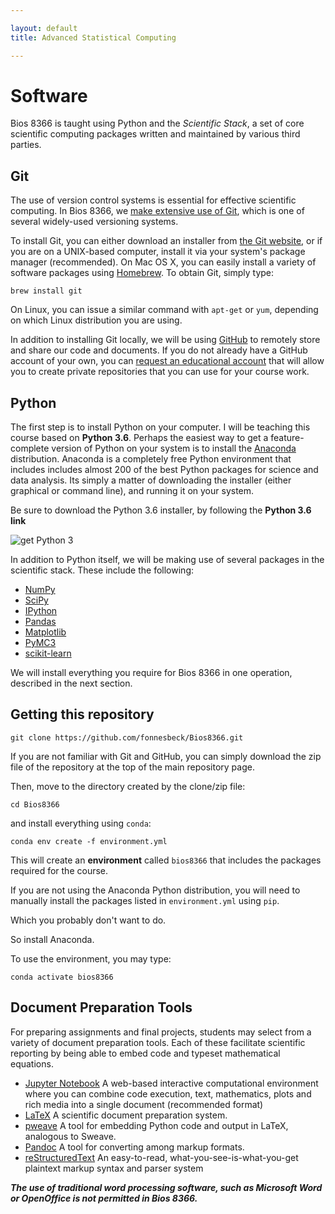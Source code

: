 ```yaml
---

layout: default
title: Advanced Statistical Computing

---
```


# Software

Bios 8366 is taught using Python and the *Scientific Stack*, a set of core scientific computing packages written and maintained by various third parties.

## Git

The use of version control systems is essential for effective scientific computing. In Bios 8366, we [make extensive use of Git](http://fonnesbeck.github.io/Bios8366/git.html), which is one of several widely-used versioning systems.

To install Git, you can either download an installer from [the Git website](http://git-scm.com), or if you are on a UNIX-based computer, install it via your system's package manager (recommended). On Mac OS X, you can easily install a variety of software packages using [Homebrew](http://mxcl.github.io/homebrew/ "Homebrew — MacPorts driving you to drink? Try Homebrew!"). To obtain Git, simply type:

    brew install git

On Linux, you can issue a similar command with `apt-get` or `yum`, depending on which Linux distribution you are using.

In addition to installing Git locally, we will be using [GitHub](https://github.com/ "GitHub · Build software better, together.") to remotely store and share our code and documents. If you do not already have a GitHub account of your own, you can [request an educational account](https://github.com/edu) that will allow you to create private repositories that you can use for your course work.

## Python

The first step is to install Python on your computer. I will be teaching this course based on **Python 3.6**. Perhaps the easiest way to get a feature-complete version of Python on your system is to install the [Anaconda](http://www.anaconda.com/download) distribution. Anaconda is a completely free Python environment that includes includes almost 200 of the best Python packages for science and data analysis. Its simply a matter of downloading the installer (either graphical or command line), and running it on your system.

Be sure to download the Python 3.6 installer, by following the **Python 3.6 link**

![get Python 3](images/getpy3.png)

In addition to Python itself, we will be making use of several packages in the scientific stack. These include the following:

* [NumPy](http://www.numpy.org/ "NumPy &mdash; Numpy")
* [SciPy](http://www.scipy.org/ "SciPy.org &mdash; SciPy.org")
* [IPython](http://ipython.org/ "Announcements &mdash; IPython")
* [Pandas](http://pandas.pydata.org/ "Python Data Analysis Library &mdash; pandas: Python Data Analysis Library")
* [Matplotlib](http://matplotlib.org/ "matplotlib: python plotting &mdash; Matplotlib 1.2.1 documentation")
* [PyMC3](https://github.com/pymc-devs/pymc3 "pymc-devs/pymc3 · GitHub")
* [scikit-learn](http://scikit-learn.org/ "scikit-learn: machine learning in Python &mdash; scikit-learn 0.13.1 documentation")

We will install everything you require for Bios 8366 in one operation, described in the next section.

## Getting this repository

    git clone https://github.com/fonnesbeck/Bios8366.git

If you are not familiar with Git and GitHub, you can simply download the zip file of the repository at the top of the main repository page.

Then, move to the directory created by the clone/zip file:

    cd Bios8366

and install everything using `conda`:

    conda env create -f environment.yml
    
This will create an **environment** called `bios8366` that includes the packages required for the course.    
    
If you are not using the Anaconda Python distribution, you will need to manually install the packages listed in `environment.yml` using `pip`.

Which you probably don't want to do.

So install Anaconda.

To use the environment, you may type:

    conda activate bios8366


## Document Preparation Tools

For preparing assignments and final projects, students may select from a variety of document preparation tools. Each of these facilitate scientific reporting by being able to embed code and typeset mathematical equations.

* [Jupyter Notebook](http://jupyter.org) A web-based interactive computational environment where you can combine code execution, text, mathematics, plots and rich media into a single document (recommended format)
* [LaTeX](http://www.latex-project.org) A scientific document preparation system.
* [pweave](http://mpastell.com/pweave/ "About Pweave &mdash; Pweave - reports from data with Python") A tool for embedding Python code and output in LaTeX, analogous to Sweave.
* [Pandoc](http://johnmacfarlane.net/pandoc/ "Pandoc - About pandoc") A tool for converting among markup formats.
* [reStructuredText](http://docutils.sourceforge.net/rst.html "reStructuredText") An easy-to-read, what-you-see-is-what-you-get plaintext markup syntax and parser system

***The use of traditional word processing software, such as Microsoft Word or OpenOffice is not permitted in Bios 8366.***
